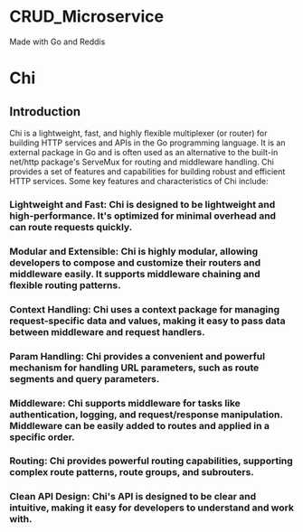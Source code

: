 # CRUD_Microservice
Made with Go and Reddis

# Chi

## Introduction

<p>
Chi is a lightweight, fast, and highly flexible multiplexer (or router) for building HTTP services and APIs in the Go programming language. It is an external package in Go and is often used as an alternative to the built-in net/http package's ServeMux for routing and middleware handling. Chi provides a set of features and capabilities for building robust and efficient HTTP services. Some key features and characteristics of Chi include:

### Lightweight and Fast: Chi is designed to be lightweight and high-performance. It's optimized for minimal overhead and can route requests quickly.

### Modular and Extensible: Chi is highly modular, allowing developers to compose and customize their routers and middleware easily. It supports middleware chaining and flexible routing patterns.

### Context Handling: Chi uses a context package for managing request-specific data and values, making it easy to pass data between middleware and request handlers.

### Param Handling: Chi provides a convenient and powerful mechanism for handling URL parameters, such as route segments and query parameters.

### Middleware: Chi supports middleware for tasks like authentication, logging, and request/response manipulation. Middleware can be easily added to routes and applied in a specific order.

### Routing: Chi provides powerful routing capabilities, supporting complex route patterns, route groups, and subrouters.

### Clean API Design: Chi's API is designed to be clear and intuitive, making it easy for developers to understand and work with.
</p>
